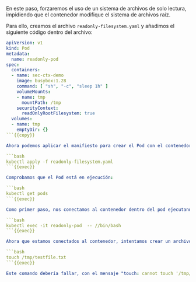 En este paso, forzaremos el uso de un sistema de archivos de solo lectura, impidiendo que el contenedor modifique el sistema de archivos raíz.

Para ello, creamos el archivo `readonly-filesystem.yaml` y añadimos el siguiente código dentro del archivo:

```yaml
apiVersion: v1
kind: Pod
metadata:
  name: readonly-pod
spec:
  containers:
  - name: sec-ctx-demo
    image: busybox:1.28
    command: [ "sh", "-c", "sleep 1h" ]
    volumeMounts:
    - name: tmp
      mountPath: /tmp
    securityContext:
      readOnlyRootFilesystem: true
  volumes:
  - name: tmp
    emptyDir: {}
```{{copy}}

Ahora podemos aplicar el manifiesto para crear el Pod con el contenedor con su SecurityContext:

```bash
kubectl apply -f readonly-filesystem.yaml
```{{exec}}

Comprobamos que el Pod está en ejecución: 

```bash
kubectl get pods
```{{exec}}

Como primer paso, nos conectamos al contenedor dentro del pod ejecutando el siguiente comando para abrir una sesión interactiva con el contenedor:

```bash
kubectl exec -it readonly-pod  -- //bin/bash
```{{exec}}

Ahora que estamos conectados al contenedor, intentamos crear un archivo en su sistema de archivos ejecutando el siguiente comando:

```bash
touch /tmp/testfile.txt
```{{exec}}

Este comando debería fallar, con el mensaje "touch: cannot touch '/tmp/testfile.txt': Read-only file system". Esto pasa porque hemos configurado el sistema de archivos del contenedor para que sea de solo lectura. Al intentar crear un archivo, recibirás un mensaje de error que indicará que no tienes permisos suficientes para realizar esa operación. Esto es parte del comportamiento esperado cuando se implementa un sistema de archivos de solo lectura, ya que previene cualquier modificación o escritura en el sistema de archivos del contenedor.